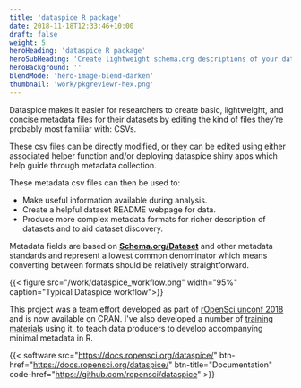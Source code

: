 ```yaml
---
title: 'dataspice R package'
date: 2018-11-18T12:33:46+10:00
draft: false
weight: 5
heroHeading: 'dataspice R package'
heroSubHeading: 'Create lightweight schema.org descriptions of your datasets.'
heroBackground: ''
blendMode: 'hero-image-blend-darken'
thumbnail: 'work/pkgreviewr-hex.png'
---
```


Dataspice makes it easier for researchers to create basic, lightweight, and concise metadata files for their datasets by editing the kind of files they’re probably most familiar with: CSVs. 


These csv files can be directly modified, or they can be edited using either  associated helper function and/or deploying dataspice shiny apps which help guide through metadata collection.

These metadata csv files can then be used to:
- Make useful information available during analysis.
- Create a helpful dataset README webpage for data.
- Produce more complex metadata formats for richer description of datasets and to aid dataset discovery.


Metadata fields are based on [**Schema.org/Dataset**](https://schema.org/Dataset) and other metadata standards and represent a lowest common denominator which means converting between formats should be relatively straightforward. 

{{< figure src="/work/dataspice_workflow.png" width="95%" caption="Typical Dataspice workflow">}}

This project was a team effort developed as part of [rOpenSci unconf 2018](https://unconf18.ropensci.org/) and is now available on CRAN. I've also developed a number of [training materials](https://annakrystalli.me/emodnet-dataspice-tutorial/) using it, to teach data producers to develop accompanying minimal metadata in R.


{{< software src="https://docs.ropensci.org/dataspice/" btn-href="https://docs.ropensci.org/dataspice/" 
btn-title="Documentation" code-href="https://github.com/ropensci/dataspice" >}}




